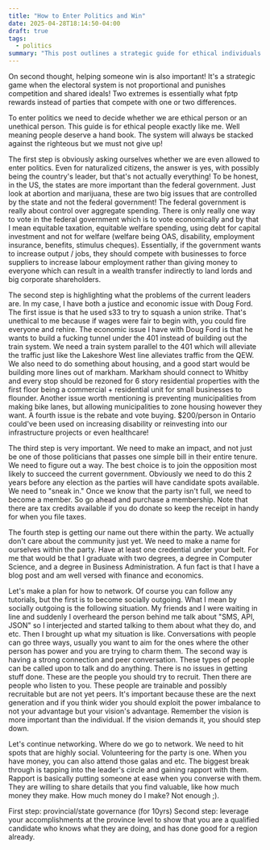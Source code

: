 ```yaml
---
title: "How to Enter Politics and Win"
date: 2025-04-28T18:14:50-04:00
draft: true
tags:
  - politics
summary: "This post outlines a strategic guide for ethical individuals aiming to enter and succeed in politics, particularly within a non-proportional electoral system. It emphasizes the importance of being an ethical person with a clear vision and highlights key steps: identifying problems with current leaders, making an impact beyond passing simple bills, joining the opposition party most likely to succeed, becoming a member, networking within the party, and leveraging accomplishments at the provincial/state level for federal aspirations. The author also touches on the importance of social skills and recruiting peers."
---
```


On second thought, helping someone win is also important! It's a strategic game when the electoral system is not proportional and punishes competition and shared ideals! Two extremes is essentially what fptp rewards instead of parties that compete with one or two differences.

To enter politics we need to decide whether we are ethical person or an unethical person. This guide is for ethical people exactly like me. Well meaning people deserve a hand book. The system will always be stacked against the righteous but we must not give up!

The first step is obviously asking ourselves whether we are even allowed to enter politics. Even for naturalized citizens, the answer is yes, with possibly being the country's leader, but that's not actually everything! To be honest, in the US, the states are more important than the federal government. Just look at abortion and marijuana, these are two big issues that are controlled by the state and not the federal government! The federal government is really about control over aggregate spending. There is only really one way to vote in the federal government which is to vote economically and by that I mean equitable taxation, equitable welfare spending, using debt for capital investment and not for welfare (welfare being OAS, disability, employment insurance, benefits, stimulus cheques). Essentially, if the government wants to increase output / jobs, they should compete with businesses to force suppliers to increase labour employment rather than giving money to everyone which can result in a wealth transfer indirectly to land lords and big corporate shareholders.

The second step is highlighting what the problems of the current leaders are. In my case, I have both a justice and economic issue with Doug Ford. The first issue is that he used s33 to try to squash a union strike. That's unethical to me because if wages were fair to begin with, you could fire everyone and rehire. The economic issue I have with Doug Ford is that he wants to build a fucking tunnel under the 401 instead of building out the train system. We need a train system parallel to the 401 which will alleviate the traffic just like the Lakeshore West line alleviates traffic from the QEW. We also need to do something about housing, and a good start would be building more lines out of markham. Markham should connect to Whitby and every stop should be rezoned for 6 story residential properties with the first floor being a commercial + residential unit for small businesses to flounder. Another issue worth mentioning is preventing municipalities from making bike lanes, but allowing municipalities to zone housing however they want. A fourth issue is the rebate and vote buying. $200/person in Ontario could've been used on increasing disability or reinvesting into our infrastructure projects or even healthcare!

The third step is very important. We need to make an impact, and not just be one of those politicians that passes one simple bill in their entire tenure. We need to figure out a way. The best choice is to join the opposition most likely to succeed the current government. Obviously we need to do this 2 years before any election as the parties will have candidate spots available. We need to "sneak in." Once we know that the party isn't full, we need to become a member. So go ahead and purchase a membership. Note that there are tax credits available if you do donate so keep the receipt in handy for when you file taxes.

The fourth step is getting our name out there within the party. We actually don't care about the community just yet. We need to make a name for ourselves within the party. Have at least one credential under your belt. For me that would be that I graduate with two degrees, a degree in Computer Science, and a degree in Business Administration. A fun fact is that I have a blog post and am well versed with finance and economics.

Let's make a plan for how to network. Of course you can follow any tutorials, but the first is to become socially outgoing. What I mean by socially outgoing is the following situation. My friends and I were waiting in line and suddenly I overheard the person behind me talk about "SMS, API, JSON" so I interjected and started talking to them about what they do, and etc. Then I brought up what my situation is like. Conversations with people can go three ways, usually you want to aim for the ones where the other person has power and you are trying to charm them. The second way is having a strong connection and peer conversation. These types of people can be called upon to talk and do anything. There is no issues in getting stuff done. These are the people you should try to recruit. Then there are people who listen to you. These people are trainable and possibly recruitable but are not yet peers. It's important because these are the next generation and if you think wider you should exploit the power imbalance to not your advantage but your vision's advantage. Remember the vision is more important than the individual. If the vision demands it, you should step down.

Let's continue networking. Where do we go to network. We need to hit spots that are highly social. Volunteering for the party is one. When you have money, you can also attend those galas and etc. The biggest break through is tapping into the leader's circle and gaining rapport with them. Rapport is basically putting someone at ease when you converse with them. They are willing to share details that you find valuable, like how much money they make. How much money do I make? Not enough ;).

First step: provincial/state governance (for 10yrs)
Second step: leverage your accomplishments at the province level to show that you are a qualified candidate who knows what they are doing, and has done good for a region already.
